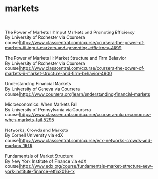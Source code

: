 # markets<br><br>

The Power of Markets III: Input Markets and Promoting Efficiency<br>By University of Rochester via Coursera<br>course|https://www.classcentral.com/course/coursera-the-power-of-markets-iii-input-markets-and-promoting-efficiency-4899<br><br>
The Power of Markets II: Market Structure and Firm Behavior<br>By University of Rochester via Coursera<br>course|https://www.classcentral.com/course/coursera-the-power-of-markets-ii-market-structure-and-firm-behavior-4900<br><br>
Understanding Financial Markets<br>By University of Geneva via Coursera<br>course|https://www.coursera.org/learn/understanding-financial-markets<br><br>
Microeconomics: When Markets Fail<br>By University of Pennsylvania via Coursera<br>course|https://www.classcentral.com/course/coursera-microeconomics-when-markets-fail-5295<br><br>
Networks, Crowds and Markets<br>By Cornell University via edX<br>course|https://www.classcentral.com/course/edx-networks-crowds-and-markets-1565<br><br>
Fundamentals of Market Structure<br>By New York Institute of Finance via edX<br>course|https://www.edx.org/course/fundamentals-market-structure-new-york-institute-finance-etfm2016-1x<br><br>
